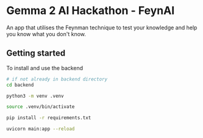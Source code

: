 # Gemma 2 AI Hackathon - FeynAI

An app that utilises the Feynman technique to test your knowledge and help you know what you don't know.

## Getting started

To install and use the backend

```sh
# if not already in backend directory
cd backend

python3 -m venv .venv

source .venv/bin/activate

pip install -r requirements.txt

uvicorn main:app --reload
```
